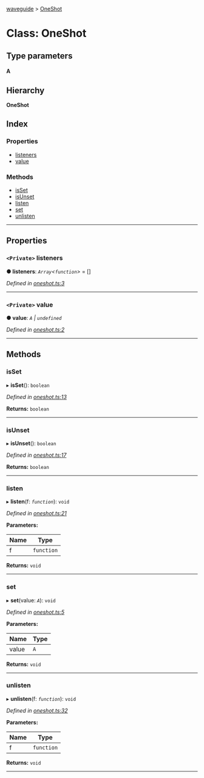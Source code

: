 [waveguide](../README.md) > [OneShot](../classes/oneshot.md)

# Class: OneShot

## Type parameters
#### A 
## Hierarchy

**OneShot**

## Index

### Properties

* [listeners](oneshot.md#listeners)
* [value](oneshot.md#value)

### Methods

* [isSet](oneshot.md#isset)
* [isUnset](oneshot.md#isunset)
* [listen](oneshot.md#listen)
* [set](oneshot.md#set)
* [unlisten](oneshot.md#unlisten)

---

## Properties

<a id="listeners"></a>

### `<Private>` listeners

**● listeners**: *`Array`<`function`>* =  []

*Defined in [oneshot.ts:3](https://github.com/rzeigler/waveguide/blob/c6446d5/packages/waveguide/src/oneshot.ts#L3)*

___
<a id="value"></a>

### `<Private>` value

**● value**: *`A` \| `undefined`*

*Defined in [oneshot.ts:2](https://github.com/rzeigler/waveguide/blob/c6446d5/packages/waveguide/src/oneshot.ts#L2)*

___

## Methods

<a id="isset"></a>

###  isSet

▸ **isSet**(): `boolean`

*Defined in [oneshot.ts:13](https://github.com/rzeigler/waveguide/blob/c6446d5/packages/waveguide/src/oneshot.ts#L13)*

**Returns:** `boolean`

___
<a id="isunset"></a>

###  isUnset

▸ **isUnset**(): `boolean`

*Defined in [oneshot.ts:17](https://github.com/rzeigler/waveguide/blob/c6446d5/packages/waveguide/src/oneshot.ts#L17)*

**Returns:** `boolean`

___
<a id="listen"></a>

###  listen

▸ **listen**(f: *`function`*): `void`

*Defined in [oneshot.ts:21](https://github.com/rzeigler/waveguide/blob/c6446d5/packages/waveguide/src/oneshot.ts#L21)*

**Parameters:**

| Name | Type |
| ------ | ------ |
| f | `function` |

**Returns:** `void`

___
<a id="set"></a>

###  set

▸ **set**(value: *`A`*): `void`

*Defined in [oneshot.ts:5](https://github.com/rzeigler/waveguide/blob/c6446d5/packages/waveguide/src/oneshot.ts#L5)*

**Parameters:**

| Name | Type |
| ------ | ------ |
| value | `A` |

**Returns:** `void`

___
<a id="unlisten"></a>

###  unlisten

▸ **unlisten**(f: *`function`*): `void`

*Defined in [oneshot.ts:32](https://github.com/rzeigler/waveguide/blob/c6446d5/packages/waveguide/src/oneshot.ts#L32)*

**Parameters:**

| Name | Type |
| ------ | ------ |
| f | `function` |

**Returns:** `void`

___

